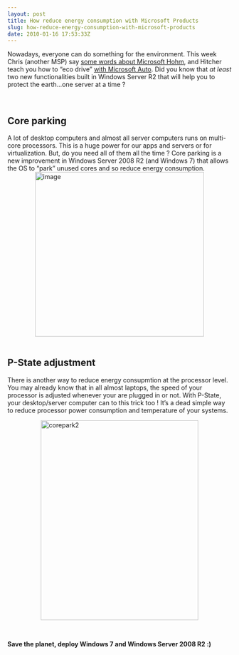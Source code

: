 ```yaml
---
layout: post
title: How reduce energy consumption with Microsoft Products
slug: how-reduce-energy-consumption-with-microsoft-products
date: 2010-01-16 17:53:33Z
---
```


<p>Nowadays, everyone can do something for the environment. This week Chris (another MSP) say <a href="http://www.chris-alexander.co.uk/2057">some words about Microsoft Hohm,</a> and Hitcher teach you how to “eco drive” <a href="http://www.msstudentlounge.com/tabid/60/default.aspx?id=784">with Microsoft Auto</a>. Did you know that <em>at least </em>two new functionalities built in Windows Server R2 that will help you to protect the earth…one server at a time ?</p>  <p>&#160;</p>  <h2>Core parking</h2>  <p>A lot of desktop computers and almost all server computers runs on multi-core processors. This is a huge power for our apps and servers or for virtualization. But, do you need all of them all the time ? Core parking is a new improvement in Windows Server 2008 R2 (and Windows 7) that allows the OS to “park” unused cores and so reduce energy consumption.<a href="http://blog.christophermaneu.fr/wp-content/uploads/2010/01/image.png"><img style="border-right-width: 0px; display: block; float: none; border-top-width: 0px; border-bottom-width: 0px; margin-left: auto; border-left-width: 0px; margin-right: auto" title="image" border="0" alt="image" src="http://blog.christophermaneu.fr/wp-content/uploads/2010/01/image_thumb.png" width="380" height="369" /></a>&#160;</p>  <h2>P-State adjustment</h2>  <p>There is another way to reduce energy consupmtion at the processor level. You may already know that in all almost laptops, the speed of your processor is adjusted whenever your are plugged in or not. With P-State, your desktop/server computer can to this trick too ! It’s a dead simple way to reduce processor power consumption and temperature of your systems.</p>  <p><a href="http://blog.christophermaneu.fr/wp-content/uploads/2010/01/corepark2.png"><img style="border-bottom: 0px; border-left: 0px; display: block; float: none; margin-left: auto; border-top: 0px; margin-right: auto; border-right: 0px" title="corepark2" border="0" alt="corepark2" src="http://blog.christophermaneu.fr/wp-content/uploads/2010/01/corepark2_thumb.png" width="354" height="448" /></a> </p>  <p>&#160;</p>  <p><strong>Save the planet, deploy Windows 7 and Windows Server 2008 R2 :)</strong></p>
